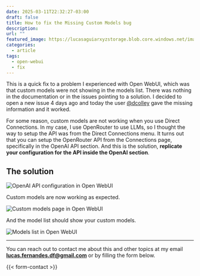 ```yaml
---
date: 2025-03-11T22:32:27-03:00
draft: false
title: How to fix the Missing Custom Models bug
description: 
url: ""
featured_image: https://lucasaguiarxyzstorage.blob.core.windows.net/images/thumb-custom-model-fix.png
categories:
  - article
tags:
  - open-webui
  - fix
---
```


This is a quick fix to a problem I experienced with Open WebUI, which was that custom models were not showing in the models list. There was nothing in the documentation or in the issues pointing to a solution. I decided to open a new issue 4 days ago and today the user [@dcolley](https://github.com/open-webui/open-webui/discussions/11404) gave the missing information and it worked.

For some reason, custom models are not working when you use Direct Connections. In my case, I use OpenRouter to use LLMs, so I thought the way to setup the API was from the Direct Connections menu. It turns out that you can setup the OpenRouter API from the Connections page, specifically in the OpenAI API section. And this is the solution, **replicate your configuration for the API inside the OpenAI section**.

## The solution

![OpenAI API configuration in Open WebUI](https://lucasaguiarxyzstorage.blob.core.windows.net/images/connections-page.png)

Custom models are now working as expected.

![Custom models page in Open WebUI](https://lucasaguiarxyzstorage.blob.core.windows.net/images/custom-models-page.png)

And the model list should show your custom models.

![Models list in Open WebUI](https://lucasaguiarxyzstorage.blob.core.windows.net/images/model-list.png)

---
You can reach out to contact me about this and other topics at my email **<lucas.fernandes.df@gmail.com>** or by filling the form below.

{{< form-contact >}}
